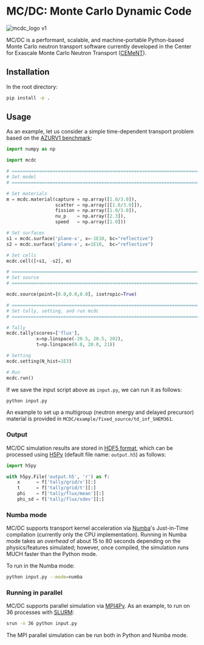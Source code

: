 # MC/DC: Monte Carlo Dynamic Code

![mcdc_logo v1](https://user-images.githubusercontent.com/26186244/173467190-74d9b09a-ef7d-4f0e-8bdf-4a076de7c43c.svg)

MC/DC is a performant, scalable, and machine-portable Python-based Monte Carlo neutron transport software currently developed in the Center for Exascale Monte Carlo Neutron Transport ([CEMeNT](https://cement-psaap.github.io/)).

## Installation

In the root directory:

```bash
pip install -e .
```

## Usage

As an example, let us consider a simple time-dependent transport problem based on the [AZURV1 benchmark](https://inis.iaea.org/search/search.aspx?orig_q=RN:41070601):

```python
import numpy as np

import mcdc

# =============================================================================
# Set model
# =============================================================================

# Set materials
m = mcdc.material(capture = np.array([1.0/3.0]),
                  scatter = np.array([[1.0/3.0]]),
                  fission = np.array([1.0/3.0]),
                  nu_p    = np.array([2.3]),
                  speed   = np.array([1.0]))

# Set surfaces
s1 = mcdc.surface('plane-x', x=-1E10, bc="reflective")
s2 = mcdc.surface('plane-x', x=1E10,  bc="reflective")

# Set cells
mcdc.cell([+s1, -s2], m)

# =============================================================================
# Set source
# =============================================================================

mcdc.source(point=[0.0,0.0,0.0], isotropic=True)

# =============================================================================
# Set tally, setting, and run mcdc
# =============================================================================

# Tally
mcdc.tally(scores=['flux'],
           x=np.linspace(-20.5, 20.5, 202),
           t=np.linspace(0.0, 20.0, 21))

# Setting
mcdc.setting(N_hist=1E3)

# Run
mcdc.run()
```

If we save the input script above as `input.py`, we can run it as follows:

```bash
python input.py
```

An example to set up a multigroup (neutron energy and delayed precursor) material is provided in `MCDC/example/fixed_source/td_inf_SHEM361`.

### Output

MC/DC simulation results are stored in [HDF5 format](https://www.hdfgroup.org/solutions/hdf5/), which can be processed using [H5Py](https://www.h5py.org/) (default file name: `output.h5`) as follows:

```python
import h5py

with h5py.File('output.h5', 'r') as f:
    x      = f['tally/grid/x'][:]
    t      = f['tally/grid/t'][:]
    phi    = f['tally/flux/mean'][:]
    phi_sd = f['tally/flux/sdev'][:]
```

### Numba mode

MC/DC supports transport kernel acceleration via [Numba](https://numba.readthedocs.io/en/stable/index.html)'s Just-in-Time compilation (currently only the CPU implementation). Running in Numba mode takes an *overhead* of about 15 to 80 seconds depending on the physics/features simulated; however, once compiled, the simulation runs MUCH faster than the Python mode.

To run in the Numba mode:

```bash
python input.py --mode=numba
```

### Running in parallel

MC/DC supports parallel simulation via [MPI4Py](https://mpi4py.readthedocs.io/en/stable/). As an example, to run on 36 processes with [SLURM](https://slurm.schedmd.com/documentation.html):

```bash
srun -n 36 python input.py
```

The MPI parallel simulation can be run both in Python and Numba mode.
